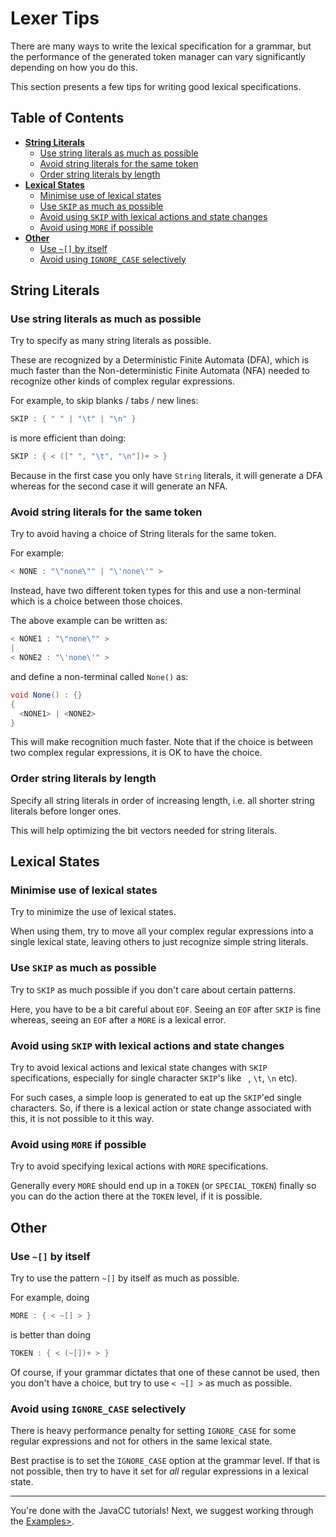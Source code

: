# Lexer Tips

There are many ways to write the lexical specification for a grammar, but the performance of the generated token manager can vary significantly depending on how you do this.

This section presents a few tips for writing good lexical specifications.

## <a name="toc"></a>Table of Contents

- [**String Literals**](#string-literals)
  * [Use string literals as much as possible](#tip1)
  * [Avoid string literals for the same token](#tip2)
  * [Order string literals by length](#tip3)
- [**Lexical States**](#lexical-states)
  * [Minimise use of lexical states](#tip4)
  * [Use `SKIP` as much as possible](#tip5)
  * [Avoid using `SKIP` with lexical actions and state changes](#tip6)
  * [Avoid using `MORE` if possible](#tip7)
- [**Other**](#other)
  * [Use `~[]` by itself](#tip8)
  * [Avoid using `IGNORE_CASE` selectively](#tip9)


## <a name="string-literals"></a>String Literals

### <a name="tip1"></a>Use string literals as much as possible

Try to specify as many string literals as possible.

These are recognized by a Deterministic Finite Automata (DFA), which is much faster than the Non-deterministic Finite Automata (NFA) needed to recognize other kinds of complex regular expressions.

For example, to skip blanks / tabs / new lines:

```java
SKIP : { " " | "\t" | "\n" }
```

is more efficient than doing:

```java
SKIP : { < ([" ", "\t", "\n"])+ > }
```

Because in the first case you only have `String` literals, it will generate a DFA whereas for the second case it will generate an NFA.

### <a name="tip2"></a>Avoid string literals for the same token

Try to avoid having a choice of String literals for the same token.

For example:

```java
< NONE : "\"none\"" | "\'none\'" >
```

Instead, have two different token types for this and use a non-terminal which is a choice between those choices.

The above example can be written as:

```java
< NONE1 : "\"none\"" >
|
< NONE2 : "\'none\'" >
```

and define a non-terminal called `None()` as:

```java
void None() : {}
{
  <NONE1> | <NONE2>
}
```

This will make recognition much faster. Note that if the choice is between two complex regular expressions, it is OK to have the choice.

### <a name="tip3"></a>Order string literals by length

Specify all string literals in order of increasing length, i.e. all shorter string literals before longer ones.

This will help optimizing the bit vectors needed for string literals.


## <a name="lexical-states"></a>Lexical States

### <a name="tip4"></a>Minimise use of lexical states

Try to minimize the use of lexical states.

When using them, try to move all your complex regular expressions into a single lexical state, leaving others to just recognize simple string literals.

### <a name="tip5"></a>Use `SKIP` as much as possible

Try to `SKIP` as much possible if you don't care about certain patterns.

Here, you have to be a bit careful about `EOF`. Seeing an `EOF` after `SKIP` is fine whereas, seeing an `EOF` after a `MORE` is a lexical error.

### <a name="tip6"></a>Avoid using `SKIP` with lexical actions and state changes

Try to avoid lexical actions and lexical state changes with `SKIP` specifications, especially for single character `SKIP`'s like ` `, `\t`, `\n` etc).

For such cases, a simple loop is generated to eat up the `SKIP`'ed single characters. So, if there is a lexical action or state change associated with this, it is not possible to it this way.

### <a name="tip7"></a>Avoid using `MORE` if possible

Try to avoid specifying lexical actions with `MORE` specifications.

Generally every `MORE` should end up in a `TOKEN` (or `SPECIAL_TOKEN`) finally so you can do the action there at the `TOKEN` level, if it is possible.

## <a name="other"></a>Other

### <a name="tip8"></a>Use `~[]` by itself

Try to use the pattern `~[]` by itself as much as possible.

For example, doing

```java
MORE : { < ~[] > }
```

is better than doing
```java
TOKEN : { < (~[])+ > }
```

Of course, if your grammar dictates that one of these cannot be used, then you don't have a choice, but try to use `< ~[] >` as much as possible.

### <a name="tip9"></a>Avoid using `IGNORE_CASE` selectively

There is heavy performance penalty for setting `IGNORE_CASE` for some regular expressions and not for others in the same lexical state.

Best practise is to set the `IGNORE_CASE` option at the grammar level. If that is not possible, then try to have it set for *all* regular expressions in a lexical state.

--------------------------------------------------------------------------------

You're done with the JavaCC tutorials! Next, we suggest working through the <a href="examples.md">Examples></a>.
